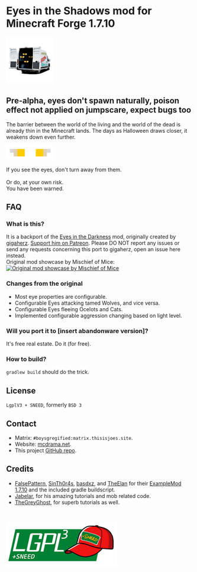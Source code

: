 # Eyes in the Shadows mod for Minecraft Forge 1.7.10
![logo](logo_small.png)

## Pre-alpha, eyes don't spawn naturally, poison effect not applied on jumpscare, expect bugs too

The barrier between the world of the living and the world of the dead is already thin in the Minecraft lands.
The days as Halloween draws closer, it weakens down even further.

![eyes](eyes.gif)

If you see the eyes, don't turn away from them.
<br>
<br>
Or do, at your own risk.
<br>
You have been warned.

## FAQ
### What is this?
It is a backport of the [Eyes in the Darkness](https://github.com/gigaherz/EyesInTheDarkness/blob/master/LICENSE.txt) mod, originally created by [gigaherz](https://github.com/gigaherz).
[Support him on Patreon](https://www.patreon.com/gigaherz).
Please DO NOT report any issues or send any requests concerning this port to gigaherz, open an issue here instead.
<br>
Original mod showcase by Mischief of Mice:<br>
[![Original mod showcase by Mischief of Mice](https://img.youtube.com/vi/JxcLQwxwgyw/0.jpg)](https://www.youtube.com/watch?v=JxcLQwxwgyw)

### Changes from the original
* Most eye properties are configurable.
* Configurable Eyes attacking tamed Wolves, and vice versa.
* Configurable Eyes fleeing Ocelots and Cats.
* Implemented configurable aggression changing based on light level.

### Will you port it to [insert abandonware version]?
It's free real estate. Do it (for free).

### How to build?
`gradlew build` should do the trick.

## License
`LgplV3 + SNEED`, formerly `BSD 3`

## Contact
* Matrix: `#boysgregified:matrix.thisisjoes.site`.
* Website: [mcdrama.net](https://www.mcdrama.net/articles/mods.html).
* This project [GitHub repo](https://github.com/trollogyadherent/EyesInTheShadows).

## Credits
* [FalsePattern](https://github.com/FalsePattern), [SinTh0r4s](https://github.com/SinTh0r4s), [basdxz](https://github.com/basdxz), and [TheElan](https://github.com/TheElan) for their [ExampleMod 1.7.10](https://github.com/FalsePattern/ExampleMod1.7.10) and the included gradle buildscript.
* [Jabelar](http://jabelarminecraft.blogspot.com/), for his amazing tutorials and mob related code.
* [TheGreyGhost](http://greyminecraftcoder.blogspot.com/p/list-of-topics.html), for superb tutorials as well.

<br>

![license](lgplsneed_small.png)
